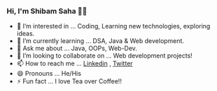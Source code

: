 ### Hi, I'm Shibam Saha 👋🏻

- 👀 I’m interested in ... Coding, Learning new technologies, exploring ideas.
- 🌱 I’m currently learning ... DSA, Java & Web development.
- 💬 Ask me about ... Java, OOPs, Web-Dev.
- 💞️ I’m looking to collaborate on ... Web development projects!
- 📫 How to reach me ... [Linkedin](https://linkedin.com/in/s4shibam) , [Twitter](https://twitter.com/s4shibam)
- 😄 Pronouns ... He/His
- ⚡ Fun fact ... I love Tea over Coffee!!
<!---
s4shibam/s4shibam is a ✨ special ✨ repository because its `README.md` (this file) appears on your GitHub profile.
You can click the Preview link to take a look at your changes.
--->
